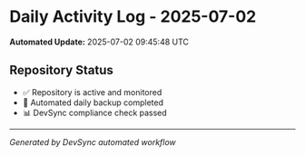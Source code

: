# Daily Activity Log - 2025-07-02

**Automated Update:** 2025-07-02 09:45:48 UTC

## Repository Status
- ✅ Repository is active and monitored
- 🔄 Automated daily backup completed
- 📊 DevSync compliance check passed

---
*Generated by DevSync automated workflow*
